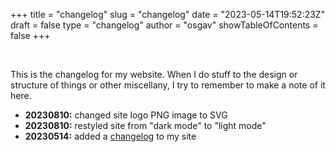 
+++
title = "changelog"
slug = "changelog"
date = "2023-05-14T19:52:23Z"
draft = false
type = "changelog"
author = "osgav"
showTableOfContents = false
+++

<br />

This is the changelog for my website. When I do stuff to the design or structure of things or other miscellany, I try to remember to make a note of it here. 

- **20230810:** changed site logo PNG image to SVG
- **20230810:** restyled site from "dark mode" to "light mode"
- **20230514:** added a [changelog](/changelog.html) to my site

